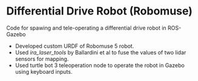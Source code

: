 # Differential Drive Robot (Robomuse)

Code for spawing and tele-operating a differential drive robot in ROS-Gazebo

- Developed custom URDF of Robomuse 5 robot.
- Used _ira_laser_tools_ by Ballardini et al to fuse the values of two lidar sensors for mapping.
- Used turtle bot 3 teleoperation node to operate the robot in Gazebo using keyboard inputs.
